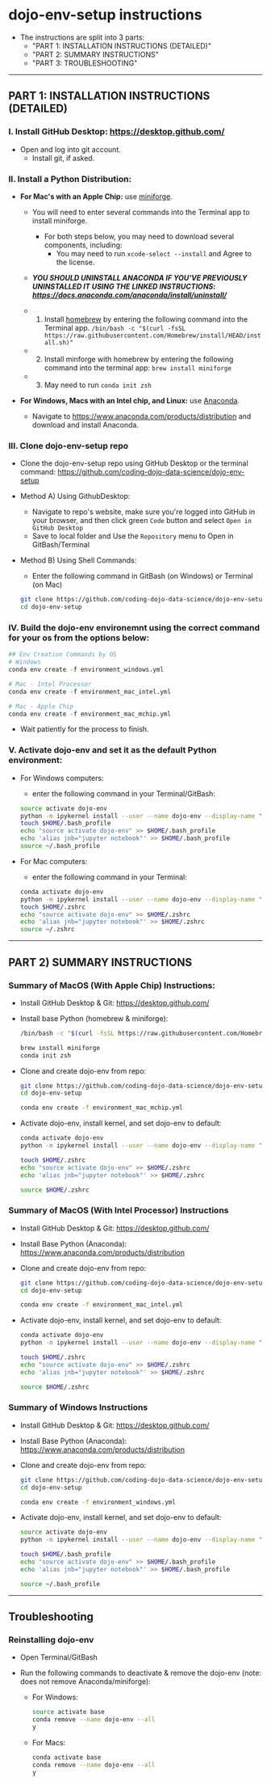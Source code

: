 # dojo-env-setup instructions

- The instructions are split into 3 parts:
	- "PART 1: INSTALLATION INSTRUCTIONS (DETAILED)"
	- "PART 2: SUMMARY INSTRUCTIONS"
	- "PART 3: TROUBLESHOOTING"

___

## **PART 1: INSTALLATION INSTRUCTIONS (DETAILED)**

### I. Install GitHub Desktop: https://desktop.github.com/
- Open and log into git account.
	- Install git, if asked.
	
### II. Install a Python Distribution:
- **For Mac's with an Apple Chip:** use [miniforge](https://github.com/conda-forge/miniforge).

	- You will need to enter several commands into the Terminal app to install miniforge.
		- For both steps below, you may need to download several components, including:
			- You may need to run `xcode-select --install` and Agree to the license.
	- ***YOU SHOULD UNINSTALL ANACONDA IF YOU'VE PREVIOUSLY UNINSTALLED IT USING THE LINKED INSTRUCTIONS: https://docs.anaconda.com/anaconda/install/uninstall/***
	- 1. Install [homebrew](https://brew.sh/) by entering the following command into the Terminal app.
	```/bin/bash -c "$(curl -fsSL https://raw.githubusercontent.com/Homebrew/install/HEAD/install.sh)"```

	- 2. Install minforge with homebrew by entering the following command into the terminal app:
	```brew install miniforge```
	
	- 3. May need to run 
	```conda init zsh```

		
- **For Windows, Macs with an Intel chip, and Linux:** use [Anaconda](https://www.anaconda.com).
	- Navigate to https://www.anaconda.com/products/distribution  and download and install Anaconda.

### III. Clone dojo-env-setup repo
- Clone the dojo-env-setup repo using GitHub Desktop or the terminal command:  https://github.com/coding-dojo-data-science/dojo-env-setup

- Method A) Using GithubDesktop:
	- Navigate to repo's website, make sure you're logged into GitHub in your browser, and then click green `Code` button and select `Open in GitHub Desktop`
	- Save to local folder and Use the `Repository` menu to Open in GitBash/Terminal
- Method B) Using Shell Commands:
	- Enter the following command in GitBash (on Windows) or Terminal (on Mac)
	```bash
	git clone https://github.com/coding-dojo-data-science/dojo-env-setup
	cd dojo-env-setup
	``` 
	

### IV. Build the dojo-env environemnt using the correct command for your os from the options below:
```python
## Env Creation Commands by OS
# Windows 
conda env create -f environment_windows.yml

# Mac - Intel Processor 
conda env create -f environment_mac_intel.yml

# Mac - Apple Chip 
conda env create -f environment_mac_mchip.yml
```
- Wait patiently for the process to finish.

### V. Activate dojo-env and set it as the default Python environment:
- For Windows computers:
	- enter the following command in your Terminal/GitBash: 
	```bash
	source activate dojo-env
	python -m ipykernel install --user --name dojo-env --display-name "Python (dojo-env)"
	touch $HOME/.bash_profile
	echo "source activate dojo-env" >> $HOME/.bash_profile
	echo 'alias jnb="jupyter notebook"' >> $HOME/.bash_profile
	source ~/.bash_profile
	```
	
- For Mac computers:
	- enter the following command in your Terminal: 
	```bash
	conda activate dojo-env
	python -m ipykernel install --user --name dojo-env --display-name "Python (dojo-env)"
	touch $HOME/.zshrc
	echo "source activate dojo-env" >> $HOME/.zshrc
	echo 'alias jnb="jupyter notebook"' >> $HOME/.zshrc
	source ~/.zshrc
	```


___

## PART 2) SUMMARY INSTRUCTIONS

### Summary of MacOS (With Apple Chip) Instructions:
- Install GitHub Desktop & Git: https://desktop.github.com/
- Install base Python (homebrew & miniforge):
	```bash
	/bin/bash -c "$(curl -fsSL https://raw.githubusercontent.com/Homebrew/install/HEAD/install.sh)"
	
	brew install miniforge
	conda init zsh
	```
- Clone and create dojo-env from repo:
	```bash
	git clone https://github.com/coding-dojo-data-science/dojo-env-setup
	cd dojo-env-setup

	conda env create -f environment_mac_mchip.yml
	```

- Activate dojo-env, install kernel, and set dojo-env to default:
	```bash
	conda activate dojo-env
	python -m ipykernel install --user --name dojo-env --display-name "Python (dojo-env)"
	
	touch $HOME/.zshrc
	echo "source activate dojo-env" >> $HOME/.zshrc
	echo 'alias jnb="jupyter notebook"' >> $HOME/.zshrc
	
	source $HOME/.zshrc
	```

### Summary of MacOS (With Intel Processor) Instructions

- Install GitHub Desktop & Git: https://desktop.github.com/
- Install Base Python (Anaconda): https://www.anaconda.com/products/distribution

- Clone and create dojo-env from repo:
	```bash
	git clone https://github.com/coding-dojo-data-science/dojo-env-setup
	cd dojo-env-setup
	
	conda env create -f environment_mac_intel.yml
	```
	
- Activate dojo-env, install kernel, and set dojo-env to default:
	```bash
	conda activate dojo-env
	python -m ipykernel install --user --name dojo-env --display-name "Python (dojo-env)"
	
	touch $HOME/.zshrc
	echo "source activate dojo-env" >> $HOME/.zshrc
	echo 'alias jnb="jupyter notebook"' >> $HOME/.zshrc
	
	source $HOME/.zshrc
	```

### Summary of Windows Instructions
- Install GitHub Desktop & Git: https://desktop.github.com/
- Install Base Python (Anaconda): https://www.anaconda.com/products/distribution

- Clone and create dojo-env from repo:
	```bash
	git clone https://github.com/coding-dojo-data-science/dojo-env-setup
	cd dojo-env-setup
	
	conda env create -f environment_windows.yml
	```
	
- Activate dojo-env, install kernel, and set dojo-env to default:
	```bash
	source activate dojo-env
	python -m ipykernel install --user --name dojo-env --display-name "Python (dojo-env)"
	
	touch $HOME/.bash_profile
	echo "source activate dojo-env" >> $HOME/.bash_profile
	echo 'alias jnb="jupyter notebook"' >> $HOME/.bash_profile
	
	source ~/.bash_profile
	```
	
___ 


## Troubleshooting


### Reinstalling dojo-env
- Open Terminal/GitBash 
- Run the following commands to deactivate & remove the dojo-env (note: does not remove Anaconda/miniforge):

	- For Windows:
		```bash
		source activate base
		conda remove --name dojo-env --all
		y
		```

	- For Macs:
		```bash
		conda activate base
		conda remove --name dojo-env --all
		y
		```